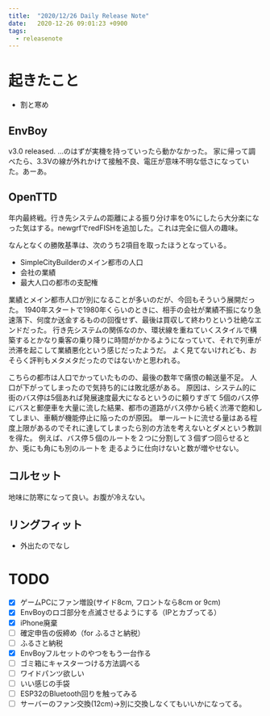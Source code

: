 ```yaml
---
title:  "2020/12/26 Daily Release Note"
date:   2020-12-26 09:01:23 +0900
tags:
  - releasenote
---
```

# 起きたこと

* 割と寒め

## EnvBoy

v3.0 released. …のはずが実機を持っていったら動かなかった。
家に帰って調べたら、3.3Vの線が外れかけて接触不良、電圧が意味不明な低さになっていた。あーあ。

## OpenTTD

年内最終戦。行き先システムの距離による振り分け率を0%にしたら大分楽になった気はする。newgrfでredFISHを追加した。これは完全に個人の趣味。

なんとなくの勝敗基準は、次のうち2項目を取ったほうとなっている。

* SimpleCityBuilderのメイン都市の人口
* 会社の業績
* 最大人口の都市の支配権

業績とメイン都市人口が別になることが多いのだが、今回もそういう展開だった。
1940年スタートで1980年くらいのときに、相手の会社が業績不振になり急速落下、何度か送金するものの回復せず、最後は買収して終わりという壮絶なエンドだった。
行き先システムの関係なのか、環状線を重ねていくスタイルで構築するとかなり乗客の乗り降りに時間がかかるようになっていて、それで列車が渋滞を起こして業績悪化という感じだったようだ。
よく見てないけれども、おそらく評判もメタメタだったのではないかと思われる。

こちらの都市は人口でかっていたものの、最後の数年で痛恨の輸送量不足。
人口が下がってしまったので気持ち的には敗北感がある。
原因は、システム的に街のバス停は5個あれば発展速度最大になるというのに頼りすぎて
5個のバス停にバスと郵便車を大量に流した結果、都市の道路がバス停から続く渋滞で飽和してしまい、車輌が機能停止に陥ったのが原因。
単一ルートに流せる量はある程度上限があるのでそれに達してしまったら別の方法を考えないとダメという教訓を得た。
例えば、バス停５個のルートを２つに分割して３個ずつ回らせるとか、兎にも角にも別のルートを
走るように仕向けないと数が増やせない。

## コルセット

地味に防寒になって良い。お腹が冷えない。

## リングフィット

* 外出たのでなし

# TODO 

- [x] ゲームPCにファン増設(サイド8cm, フロントなら8cm or 9cm)
- [x] EnvBoyのロゴ部分を点滅させるようにする（IPとカブってる）
- [x] iPhone廃棄
- [ ] 確定申告の仮締め（for ふるさと納税）
- [ ] ふるさと納税
- [x] EnvBoyフルセットのやつをもう一台作る
- [ ] ゴミ箱にキャスターつける方法調べる
- [ ] ワイドパンツ欲しい
- [ ] いい感じの手袋
- [ ] ESP32のBluetooth回りを触ってみる
- [ ] サーバーのファン交換(12cm)→別に交換しなくてもいいかになってる。

